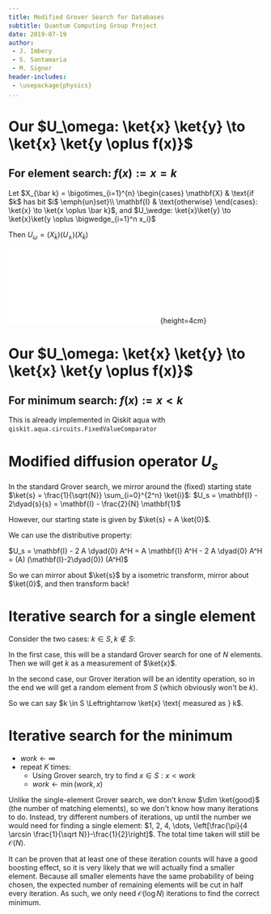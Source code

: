 ```yaml
---
title: Modified Grover Search for Databases
subtitle: Quantum Computing Group Project
date: 2019-07-19
author:
 - J. Imbery
 - S. Santamaria
 - M. Signer
header-includes:
 - \usepackage{physics}
...
```


# Our $U_\omega: \ket{x} \ket{y} \to \ket{x} \ket{y \oplus f(x)}$

## For element search: $f(x) := x = k$

Let $X_{\bar k} = \bigotimes_{i=1}^{n} \begin{cases}
\mathbf{X} & \text{if $k$ has bit $i$ \emph{un}set}\\
\mathbf{I} & \text{otherwise}
\end{cases}: \ket{x} \to \ket{x \oplus \bar k}$,
and $U_\wedge: \ket{x}\ket{y} \to \ket{x}\ket{y \oplus \bigwedge_{i=1}^n x_i}$

Then $U_\omega = (X_{\bar k}) (U_\wedge) (X_{\bar k})$

![](u_omega_eq_5.pdf){height=4cm}

# Our $U_\omega: \ket{x} \ket{y} \to \ket{x} \ket{y \oplus f(x)}$

## For minimum search: $f(x) := x < k$

This is already implemented in Qiskit aqua with `qiskit.aqua.circuits.FixedValueComparator`


# Modified diffusion operator $U_s$

In the standard Grover search, we mirror around the (fixed) starting state $\ket{s}
= \frac{1}{\sqrt{N}} \sum_{i=0}^{2^n} \ket{i}$: $U_s = \mathbf{I} - 2\dyad{s}{s} = \mathbf{I} - \frac{2}{N} \mathbf{1}$

However, our starting state is given by $\ket{s} = A \ket{0}$.

We can use the distributive property:

$U_s = \mathbf{I} - 2 A \dyad{0} A^H = A \mathbf{I} A^H - 2 A \dyad{0} A^H = (A) (\mathbf{I}-2\dyad{0}) (A^H)$

So we can mirror about $\ket{s}$ by a isometric transform, mirror about $\ket{0}$, and then transform back!

# Iterative search for a single element

Consider the two cases: $k \in S, k \not \in S$:

In the first case, this will be a standard Grover search for one of $N$ elements. Then we will get $k$ as a measurement of $\ket{x}$.

In the second case, our Grover iteration will be an identity operation, so in the end we will get a random element from $S$ (which obviously won't be $k$).

So we can say $k \in S \Leftrightarrow \ket{x} \text{ measured as } k$.

# Iterative search for the minimum

- $work \gets \infty$
- repeat $K$ times:
  - Using Grover search, try to find $x \in S : x < work$
  - $work \gets \min(work, x)$

Unlike the single-element Grover search, we don't know $\dim \ket{good}$ (the
number of matching elements), so we don't know how many iterations to do.
Instead, try different numbers of iterations, up until the number we would need
for finding a single element: $1, 2, 4, \dots, \left[\frac{\pi}{4 \arcsin
\frac{1}{\sqrt N}}-\frac{1}{2}\right]$. The total time taken will still be $\mathcal{O}(N)$.

It can be proven that at least one of these iteration counts will have a good
boosting effect, so it is very likely that we will actually find a smaller
element. Because all smaller elements have the same probability of being
chosen, the expected number of remaining elements will be cut in half every
iteration. As such, we only need $\mathcal{O}(\log N)$ iterations to find the
correct minimum.
